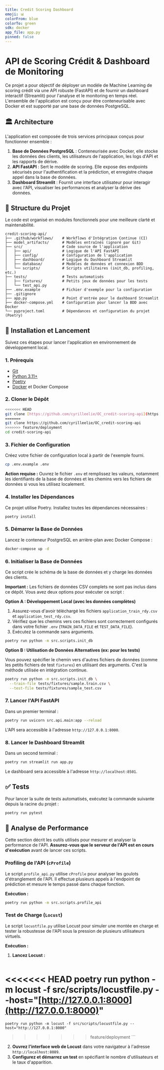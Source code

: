 ```yaml
---
title: Credit Scoring Dashboard
emoji: 📊
colorFrom: blue
colorTo: green
sdk: docker
app_file: app.py
pinned: false
---
```


# API de Scoring Crédit & Dashboard de Monitoring

Ce projet a pour objectif de déployer un modèle de Machine Learning de scoring crédit via une API robuste (FastAPI) et de fournir un dashboard interactif (Streamlit) pour l'analyse et le monitoring en temps réel. L'ensemble de l'application est conçu pour être conteneurisable avec Docker et est supporté par une base de données PostgreSQL.

## 🏛️ Architecture

L'application est composée de trois services principaux conçus pour fonctionner ensemble :

1.  **Base de Données PostgreSQL** : Conteneurisée avec Docker, elle stocke les données des clients, les utilisateurs de l'application, les logs d'API et les rapports de dérive.
2.  **API FastAPI** : Sert le modèle de scoring. Elle expose des endpoints sécurisés pour l'authentification et la prédiction, et enregistre chaque appel dans la base de données.
3.  **Dashboard Streamlit** : Fournit une interface utilisateur pour interagir avec l'API, visualiser les performances et analyser la dérive des données.

## 📂 Structure du Projet

Le code est organisé en modules fonctionnels pour une meilleure clarté et maintenabilité.

```
credit-scoring-api/
├── .github/workflows/    # Workflows d'Intégration Continue (CI)
├── model_artifacts/      # Modèles entraînés (ignoré par Git)
├── src/                  # Code source de l'application
│   ├── api/              # Logique de l'API FastAPI
│   ├── config/           # Configuration de l'application
│   ├── dashboard/        # Logique du Dashboard Streamlit
│   ├── database/         # Modèles de données et connexion BDD
│   └── scripts/          # Scripts utilitaires (init_db, profiling, etc.)
├── tests/                # Tests automatisés
│   ├── fixtures/         # Petits jeux de données pour les tests
│   └── test_api.py
├── .env.example          # Fichier d'exemple pour la configuration
├── .gitignore
├── app.py                # Point d'entrée pour le dashboard Streamlit
├── docker-compose.yml    # Configuration pour lancer la BDD avec Docker
└── pyproject.toml        # Dépendances et configuration du projet (Poetry)
```

## 🚀 Installation et Lancement

Suivez ces étapes pour lancer l'application en environnement de développement local.

### 1. Prérequis

* [Git](https://git-scm.com/)
* [Python 3.11+](https://www.python.org/)
* [Poetry](https://python-poetry.org/)
* [Docker](https://www.docker.com/) et Docker Compose

### 2. Cloner le Dépôt

```bash
<<<<<<< HEAD
git clone [https://github.com/cyrilleelie/OC_credit-scoring-api](https://github.com/cyrilleelie/OC_credit-scoring-api)
=======
git clone https://github.com/cyrilleelie/OC_credit-scoring-api
>>>>>>> feature/deployment
cd credit-scoring-api
```

### 3. Fichier de Configuration

Créez votre fichier de configuration local à partir de l'exemple fourni.

```bash
cp .env.example .env
```
**Action requise :** Ouvrez le fichier `.env` et remplissez les valeurs, notamment les identifiants de la base de données et les chemins vers les fichiers de données si vous les utilisez localement.

### 4. Installer les Dépendances

Ce projet utilise Poetry. Installez toutes les dépendances nécessaires :

```bash
poetry install
```

### 5. Démarrer la Base de Données

Lancez le conteneur PostgreSQL en arrière-plan avec Docker Compose :

```bash
docker-compose up -d
```

### 6. Initialiser la Base de Données

Ce script crée le schéma de la base de données et y charge les données des clients.

**Important :** Les fichiers de données CSV complets ne sont pas inclus dans ce dépôt. Vous avez deux options pour exécuter ce script :

**Option A : Développement Local (avec les données complètes)**

1.  Assurez-vous d'avoir téléchargé les fichiers `application_train_rdy.csv` et `application_test_rdy.csv`.
2.  Vérifiez que les chemins vers ces fichiers sont correctement configurés dans votre fichier `.env` (`TRAIN_DATA_FILE` et `TEST_DATA_FILE`).
3.  Exécutez la commande sans arguments.

```bash
poetry run python -m src.scripts.init_db
```

**Option B : Utilisation de Données Alternatives (ex: pour les tests)**

Vous pouvez spécifier le chemin vers d'autres fichiers de données (comme les petits fichiers de test `fixtures`) en utilisant des arguments. C'est la méthode utilisée en intégration continue.

```bash
poetry run python -m src.scripts.init_db \
  --train-file tests/fixtures/sample.train.csv \
  --test-file tests/fixtures/sample_test.csv
```

### 7. Lancer l'API FastAPI

Dans un premier terminal :

```bash
poetry run uvicorn src.api.main:app --reload
```
L'API sera accessible à l'adresse `http://127.0.0.1:8000`.

### 8. Lancer le Dashboard Streamlit

Dans un second terminal :

```bash
poetry run streamlit run app.py
```
Le dashboard sera accessible à l'adresse `http://localhost:8501`.

## ✅ Tests

Pour lancer la suite de tests automatisés, exécutez la commande suivante depuis la racine du projet :

```bash
poetry run pytest
```

## 🔬 Analyse de Performance

Cette section décrit les outils utilisés pour mesurer et analyser la performance de l'API. **Assurez-vous que le serveur de l'API est en cours d'exécution** avant de lancer ces scripts.

### Profiling de l'API (`cProfile`)

Le script `profile_api.py` utilise `cProfile` pour analyser les goulots d'étranglement de l'API. Il effectue plusieurs appels à l'endpoint de prédiction et mesure le temps passé dans chaque fonction.

**Exécution :**
```bash
poetry run python -m src.scripts.profile_api
```

### Test de Charge (`Locust`)

Le script `locustfile.py` utilise Locust pour simuler une montée en charge et tester la robustesse de l'API sous la pression de plusieurs utilisateurs virtuels.

**Exécution :**
1.  **Lancez Locust :**
    ```bash
<<<<<<< HEAD
    poetry run python -m locust -f src/scripts/locustfile.py --host="[http://127.0.0.1:8000](http://127.0.0.1:8000)"
=======
    poetry run python -m locust -f src/scripts/locustfile.py --host="http://127.0.0.1:8000"
>>>>>>> feature/deployment
    ```
2.  **Ouvrez l'interface web de Locust** dans votre navigateur à l'adresse `http://localhost:8089`.
3.  **Configurez et démarrez un test** en spécifiant le nombre d'utilisateurs et le taux d'apparition.
